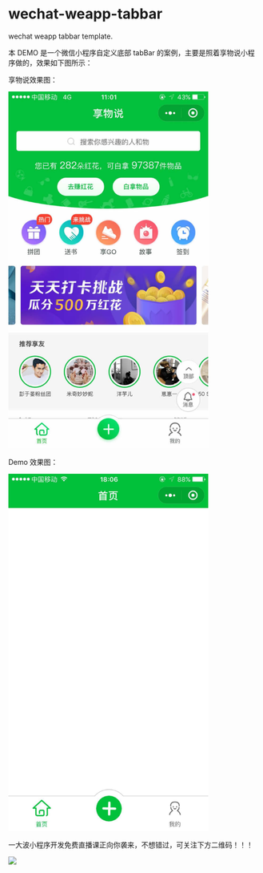 # wechat-weapp-tabbar
wechat weapp tabbar template.

本 DEMO 是一个微信小程序自定义底部 tabBar 的案例，主要是照着享物说小程序做的，效果如下图所示：

享物说效果图：

<img src="https://github.com/jayjun0805/wechat-weapp-tabbar/blob/master/%E4%BA%AB%E7%89%A9%E8%AF%B4.jpg" width="400">

Demo 效果图：

<img src="https://github.com/jayjun0805/wechat-weapp-tabbar/blob/master/%E6%95%88%E6%9E%9C%E5%9B%BE.jpg" width="400">

一大波小程序开发免费直播课正向你袭来，不想错过，可关注下方二维码！！！

<img src="http://weui.moocba.com/img/bottom.png" >
